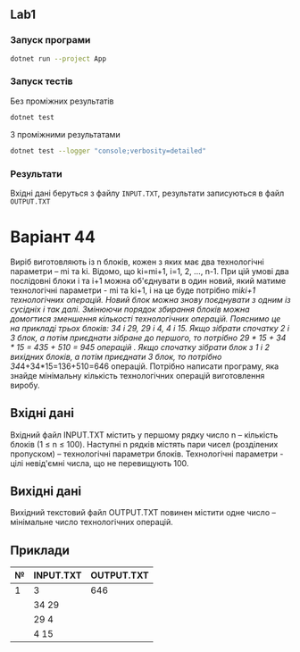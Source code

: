 ﻿## Lab1
### Запуск програми
```bash
dotnet run --project App
```
### Запуск тестів
Без проміжних результатів
```bash
dotnet test
```
З проміжними результатами
```bash
dotnet test --logger "console;verbosity=detailed"
```

### Результати

Вхідні дані беруться з файлу `INPUT.TXT`, результати записуються в файл `OUTPUT.TXT`

# Варіант 44

Виріб виготовляють із n блоків, кожен з яких має два технологічні параметри – mi та ki. Відомо, що ki=mi+1, i=1, 2, …, n-1. При цій умові два послідовні блоки i та i+1 можна об'єднувати в один новий, який матиме технологічні параметри - mi та ki+1, і на це буде потрібно mi*ki+1 технологічних операцій. Новий блок можна знову поєднувати з одним із сусідніх і так далі. Змінюючи порядок збирання блоків можна домогтися зменшення кількості технологічних операцій.
Пояснимо це на прикладі трьох блоків: 34 і 29, 29 і 4, 4 і 15. Якщо зібрати спочатку 2 і 3 блок, а потім приєднати зібране до першого, то потрібно 29 * 15 + 34 * 15 = 435 + 510 = 945 операцій . Якщо спочатку зібрати блок з 1 і 2 вихідних блоків, а потім приєднати 3 блок, то потрібно 34*4+34*15=136+510=646 операцій.
Потрібно написати програму, яка знайде мінімальну кількість технологічних операцій виготовлення виробу.

## Вхідні дані

Вхідний файл INPUT.TXT містить у першому рядку число n – кількість блоків (1 ≤ n ≤ 100). Наступні n рядків містять пари чисел (розділених пропуском) – технологічні параметри блоків. Технологічні параметри - цілі невід'ємні числа, що не перевищують 100.

## Вихідні дані

Вихідний текстовий файл OUTPUT.TXT повинен містити одне число – мінімальне число технологічних операцій.

## Приклади

| №  | INPUT.TXT        | OUTPUT.TXT  |
|----|------------------|-------------|
| 1  | 3                |  646         |
|    | 34 29            |             |
|    | 29 4             |             |
|    | 4 15             |             |
